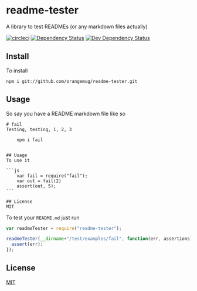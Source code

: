 # readme-tester
A library to test READMEs (or any markdown files actually)

[![circleci](https://circleci.com/gh/orangemug/readme-tester.png?style=shield)](https://circleci.com/gh/orangemug/readme-tester)
[![Dependency Status](https://david-dm.org/orangemug/readme-tester.svg)](https://david-dm.org/orangemug/readme-tester)
[![Dev Dependency Status](https://david-dm.org/orangemug/readme-tester/dev-status.svg)](https://david-dm.org/orangemug/readme-tester#info=devDependencies)


## Install
To install

    npm i git://github.com/orangemug/readme-tester.git



## Usage
So say you have a README markdown file like so

    # fail
    Testing, testing, 1, 2, 3

        npm i fail


    ## Usage
    To use it

    ```js
        var fail = require("fail");
        var out = fail(2)
        assert(out, 5);
    ```

    ## License
    MIT

To test your `README.md` just run

```js
var readmeTester = require("readme-tester");

readmeTester(__dirname+"/test/examples/fail", function(err, assertions) {
  assert(err);
});
```


## License
[MIT](LICENSE)
